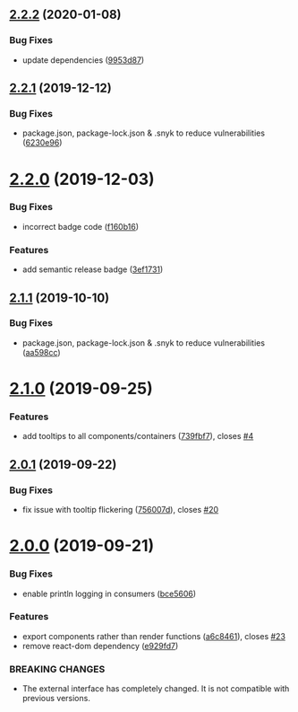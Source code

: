 ## [2.2.2](https://github.com/agiledigital/mule-preview/compare/v2.2.1...v2.2.2) (2020-01-08)


### Bug Fixes

* update dependencies ([9953d87](https://github.com/agiledigital/mule-preview/commit/9953d87))

## [2.2.1](https://github.com/agiledigital/mule-preview/compare/v2.2.0...v2.2.1) (2019-12-12)


### Bug Fixes

* package.json, package-lock.json & .snyk to reduce vulnerabilities ([6230e96](https://github.com/agiledigital/mule-preview/commit/6230e96))

# [2.2.0](https://github.com/agiledigital/mule-preview/compare/v2.1.1...v2.2.0) (2019-12-03)


### Bug Fixes

* incorrect badge code ([f160b16](https://github.com/agiledigital/mule-preview/commit/f160b16))


### Features

* add semantic release badge ([3ef1731](https://github.com/agiledigital/mule-preview/commit/3ef1731))

## [2.1.1](https://github.com/agiledigital/mule-preview/compare/v2.1.0...v2.1.1) (2019-10-10)


### Bug Fixes

* package.json, package-lock.json & .snyk to reduce vulnerabilities ([aa598cc](https://github.com/agiledigital/mule-preview/commit/aa598cc))

# [2.1.0](https://github.com/agiledigital/mule-preview/compare/v2.0.1...v2.1.0) (2019-09-25)


### Features

* add tooltips to all components/containers ([739fbf7](https://github.com/agiledigital/mule-preview/commit/739fbf7)), closes [#4](https://github.com/agiledigital/mule-preview/issues/4)

## [2.0.1](https://github.com/agiledigital/mule-preview/compare/v2.0.0...v2.0.1) (2019-09-22)


### Bug Fixes

* fix issue with tooltip flickering ([756007d](https://github.com/agiledigital/mule-preview/commit/756007d)), closes [#20](https://github.com/agiledigital/mule-preview/issues/20)

# [2.0.0](https://github.com/agiledigital/mule-preview/compare/v1.0.18...v2.0.0) (2019-09-21)


### Bug Fixes

* enable println logging in consumers ([bce5606](https://github.com/agiledigital/mule-preview/commit/bce5606))


### Features

* export components rather than render functions ([a6c8461](https://github.com/agiledigital/mule-preview/commit/a6c8461)), closes [#23](https://github.com/agiledigital/mule-preview/issues/23)
* remove react-dom dependency ([e929fd7](https://github.com/agiledigital/mule-preview/commit/e929fd7))


### BREAKING CHANGES

* The external interface has completely changed. It is not compatible with previous
versions.

